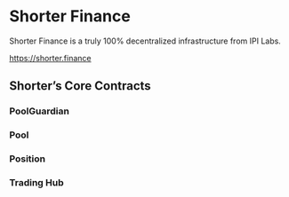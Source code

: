 # Shorter Finance

Shorter Finance is a truly 100% decentralized infrastructure from IPI Labs.

https://shorter.finance

## Shorter’s Core Contracts

### PoolGuardian

### Pool

### Position

### Trading Hub